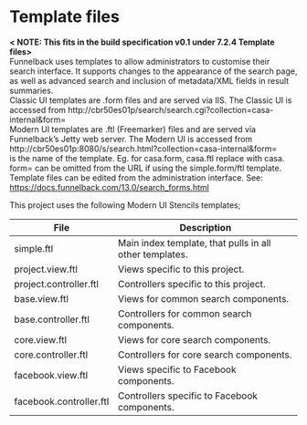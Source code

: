 Template files
=====================

**&lt; NOTE: This fits in the build specification v0.1 under 7.2.4 Template files&gt;**<br>
Funnelback uses templates to allow administrators to customise their search interface. It supports changes to the appearance of the search page, as well as advanced search and inclusion of metadata/XML fields in result summaries.
<br>
Classic UI templates are .form files and are served via IIS.  The Classic UI is accessed from http://cbr50es01p/search/search.cgi?collection=casa-internal&form=<FORMNAME>
<br>
Modern UI templates are .ftl (Freemarker) files and are served via Funnelback’s Jetty web server. The Modern UI is accessed from http://cbr50es01p:8080/s/search.html?collection=casa-internal&form=<FORMNAME>
<br>
<FORMNAME> is the name of the template.  Eg. for casa.form, casa.ftl replace <FORMNAME> with casa.
 form=<FORMNAME> can be omitted from the URL if using the simple.form/ftl template.
<br>
Template files can be edited from the administration interface. See: https://docs.funnelback.com/13.0/search_forms.html

This project uses the following Modern UI Stencils templates;

| File | Description |
| -------- | ---------- |
| simple.ftl | Main index template, that pulls in all other templates. |
| project.view.ftl | Views specific to this project. |
| project.controller.ftl | Controllers specific to this project. |
| base.view.ftl | Views for common search components. |
| base.controller.ftl | Controllers for common search components.  |
| core.view.ftl | Views for core search components. |
| core.controller.ftl | Controllers for core search components. |
| facebook.view.ftl | Views specific to Facebook components. |
| facebook.controller.ftl | Controllers specific to Facebook components. |

